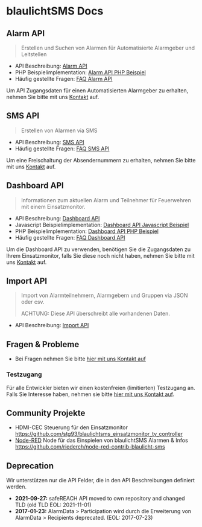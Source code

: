 # blaulichtSMS Docs

## Alarm API

> Erstellen und Suchen von Alarmen für Automatisierte Alarmgeber und Leitstellen

* API Beschreibung: [Alarm API](./alarm_api_v1.md)
* PHP Beispielimplementation: [Alarm API PHP Beispiel](./examples/alarm-api/php/alarm-api-example.php)
* Häufig gestellte Fragen: [FAQ Alarm API](https://github.com/blaulichtSMS/docs/issues?q=label:alarm-api%20label:question)

Um API Zugangsdaten für einen Automatisierten Alarmgeber zu erhalten, nehmen Sie bitte mit uns [Kontakt](https://start2.blaulichtsms.net/de/contact) auf.

## SMS API

> Erstellen von Alarmen via SMS

* API Beschreibung: [SMS API](./sms_api_v1.md)
* Häufig gestellte Fragen: [FAQ SMS API](https://github.com/blaulichtSMS/docs/issues?q=label:sms-api%20label:question)

Um eine Freischaltung der Absendernummern zu erhalten, nehmen Sie bitte mit uns [Kontakt](https://start2.blaulichtsms.net/de/contact) auf.

## Dashboard API

> Informationen zum aktuellen Alarm und Teilnehmer für Feuerwehren mit einem Einsatzmonitor.

* API Beschreibung: [Dashboard API](./dashboard_api_v1.md)
* Javascript Beispielimplementation: [Dashboard API Javascript Beispiel](./examples/dashboard-api/javascript/)
* PHP Beispielimplementation: [Dashboard API PHP Beispiel](./examples/dashboard-api/php/)
* Häufig gestellte Fragen: [FAQ Dashboard API](https://github.com/blaulichtSMS/docs/issues?q=label:dashboard-api%20label:question)

Um die Dashboard API zu verwenden, benötigen Sie die Zugangsdaten zu Ihrem Einsatzmonitor, falls Sie diese noch nicht haben, nehmen Sie bitte mit uns [Kontakt](https://start2.blaulichtsms.net/de/contact) auf.

## Import API

> Import von Alarmteilnehmern, Alarmgebern und Gruppen via JSON oder csv.
>
> ACHTUNG: Diese API überschreibt alle vorhandenen Daten.

* API Beschreibung: [Import API](./import_api_v1.md)

## Fragen & Probleme

* Bei Fragen nehmen Sie bitte [hier mit uns Kontakt auf](https://blaulichtsms.net/support/#kontaktformular)

### Testzugang

Für alle Entwickler bieten wir einen kostenfreien (limitierten) Testzugang an. Falls Sie Interesse haben, nehmen sie bitte [hier mit uns Kontakt auf](https://blaulichtsms.net/support/#kontaktformular).

## Community Projekte

* HDMI-CEC Steuerung für den Einsatzmonitor https://github.com/stg93/blaulichtsms_einsatzmonitor_tv_controller
* [Node-RED](https://nodered.org/) Node für das Einspielen von blaulichtSMS Alarmen & Infos https://github.com/riederch/node-red-contrib-blaulicht-sms

## Deprecation

Wir unterstützen nur die API Felder, die in den API Beschreibungen definiert werden.

* **2021-09-27:** safeREACH API moved to own repository and changed TLD (old TLD EOL: 2021-11-01)
* **2017-01-23:** AlarmData > Participation wird durch die Erweiterung von AlarmData > Recipients deprecated. (EOL: 2017-07-23) 



